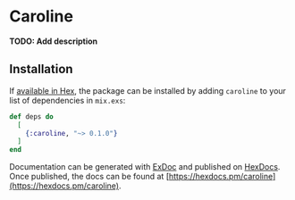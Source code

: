 # Caroline

**TODO: Add description**

## Installation

If [available in Hex](https://hex.pm/docs/publish), the package can be installed
by adding `caroline` to your list of dependencies in `mix.exs`:

```elixir
def deps do
  [
    {:caroline, "~> 0.1.0"}
  ]
end
```

Documentation can be generated with [ExDoc](https://github.com/elixir-lang/ex_doc)
and published on [HexDocs](https://hexdocs.pm). Once published, the docs can
be found at [https://hexdocs.pm/caroline](https://hexdocs.pm/caroline).

